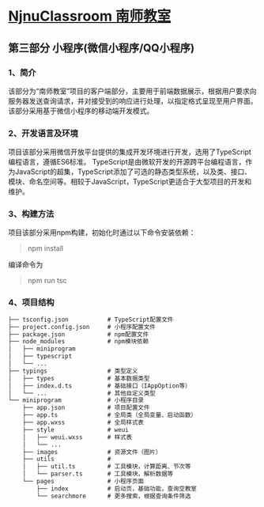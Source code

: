 # [NjnuClassroom 南师教室](../README.md)

## 第三部分 小程序(微信小程序/QQ小程序)

### 1、简介

该部分为“南师教室”项目的客户端部分，主要用于前端数据展示，根据用户要求向服务器发送查询请求，并对接受到的响应进行处理，以指定格式呈现至用户界面。
该部分采用基于微信小程序的移动端开发模式。

### 2、开发语言及环境

项目该部分采用微信开放平台提供的集成开发环境进行开发，选用了TypeScript编程语言，遵循ES6标准。
TypeScript是由微软开发的开源跨平台编程语言，作为JavaScript的超集，TypeScript添加了可选的静态类型系统，以及类、接口、模块、命名空间等。相较于JavaScript，TypeScript更适合于大型项目的开发和维护。

### 3、构建方法

项目该部分采用npm构建，初始化时通过以下命令安装依赖：
> npm install

编译命令为
> npm run tsc

### 4、项目结构

```Markdown
├── tsconfig.json           # TypeScript配置文件
├── project.config.json     # 小程序配置文件
├── package.json            # npm配置文件
├── node_modules            # npm模块依赖
│   ├── miniprogram
│   ├── typescript
│   └── ...
├── typings                 # 类型定义
│   ├── types               # 基本数据类型
│   ├── index.d.ts          # 基础接口（IAppOption等）
│   └── ...                 # 其他自定义类型
└── miniprogram             # 小程序目录
    ├── app.json            # 项目配置文件
    ├── app.ts              # 全局类（全局变量、启动函数）
    ├── app.wxss            # 全局样式表
    ├── style               # weui
    │   ├── weui.wxss       # 样式表
    │   └── ...
    ├── images              # 资源文件（图片）
    ├── utils               # 
    │   ├── util.ts         # 工具模块，计算距离、节次等
    │   └── parser.ts       # 工具模块，解析数据等
    └── pages               # 小程序页面
        ├── index           # 启动页，基础功能，查询空教室
        └── searchmore      # 更多搜索，根据查询条件筛选
```
